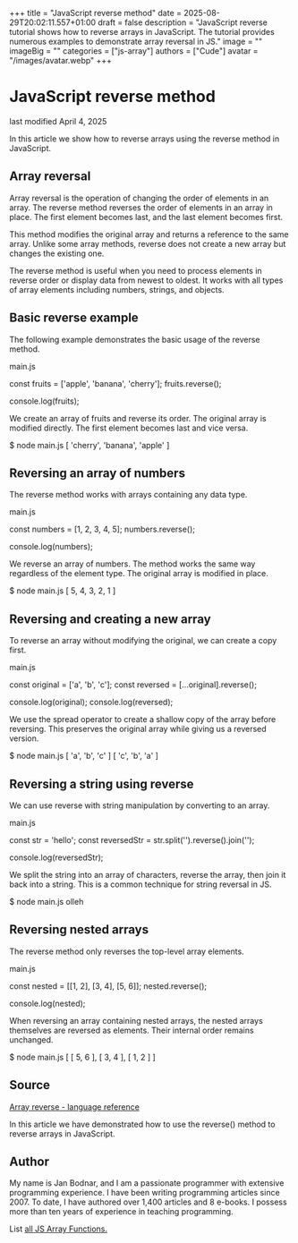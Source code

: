 +++
title = "JavaScript reverse method"
date = 2025-08-29T20:02:11.557+01:00
draft = false
description = "JavaScript reverse tutorial shows how to reverse arrays in JavaScript. The tutorial provides numerous examples to demonstrate array reversal in JS."
image = ""
imageBig = ""
categories = ["js-array"]
authors = ["Cude"]
avatar = "/images/avatar.webp"
+++

# JavaScript reverse method

last modified April 4, 2025

 

In this article we show how to reverse arrays using the reverse method
in JavaScript.

## Array reversal

Array reversal is the operation of changing the order of elements in an array.
The reverse method reverses the order of elements in an array in
place. The first element becomes last, and the last element becomes first.

This method modifies the original array and returns a reference to the same
array. Unlike some array methods, reverse does not create a new
array but changes the existing one.

The reverse method is useful when you need to process elements in
reverse order or display data from newest to oldest. It works with all types
of array elements including numbers, strings, and objects.

## Basic reverse example

The following example demonstrates the basic usage of the reverse
method.

main.js
  

const fruits = ['apple', 'banana', 'cherry'];
fruits.reverse();

console.log(fruits);

We create an array of fruits and reverse its order. The original array is
modified directly. The first element becomes last and vice versa.

$ node main.js
[ 'cherry', 'banana', 'apple' ]

## Reversing an array of numbers

The reverse method works with arrays containing any data type.

main.js
  

const numbers = [1, 2, 3, 4, 5];
numbers.reverse();

console.log(numbers);

We reverse an array of numbers. The method works the same way regardless of
the element type. The original array is modified in place.

$ node main.js
[ 5, 4, 3, 2, 1 ]

## Reversing and creating a new array

To reverse an array without modifying the original, we can create a copy first.

main.js
  

const original = ['a', 'b', 'c'];
const reversed = [...original].reverse();

console.log(original);
console.log(reversed);

We use the spread operator to create a shallow copy of the array before
reversing. This preserves the original array while giving us a reversed
version.

$ node main.js
[ 'a', 'b', 'c' ]
[ 'c', 'b', 'a' ]

## Reversing a string using reverse

We can use reverse with string manipulation by converting to an array.

main.js
  

const str = 'hello';
const reversedStr = str.split('').reverse().join('');

console.log(reversedStr);

We split the string into an array of characters, reverse the array, then join
it back into a string. This is a common technique for string reversal in JS.

$ node main.js
olleh

## Reversing nested arrays

The reverse method only reverses the top-level array elements.

main.js
  

const nested = [[1, 2], [3, 4], [5, 6]];
nested.reverse();

console.log(nested);

When reversing an array containing nested arrays, the nested arrays themselves
are reversed as elements. Their internal order remains unchanged.

$ node main.js
[ [ 5, 6 ], [ 3, 4 ], [ 1, 2 ] ]

## Source

[Array reverse - language reference](https://developer.mozilla.org/en-US/docs/Web/JavaScript/Reference/Global_Objects/Array/reverse)

In this article we have demonstrated how to use the reverse() method to reverse
arrays in JavaScript.

## Author

My name is Jan Bodnar, and I am a passionate programmer with extensive
programming experience. I have been writing programming articles since 2007.
To date, I have authored over 1,400 articles and 8 e-books. I possess more
than ten years of experience in teaching programming.

List [all JS Array Functions.](/javascript/#js-array)